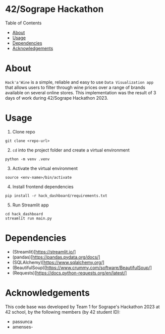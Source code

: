 # 42/Sogrape Hackathon

Table of Contents
- [About](#about)
- [Usage](#usage)
- [Dependencies](#dependencies)
- [Acknowledgements](#acknowledgements)

# About

`Hack'a'Wine` is a simple, reliable and easy to use `Data Visualization app` that allows users to filter through wine prices over a range of brands available on several online stores. This implementation was the result of 3 days of work during 42/Sogrape Hackathon 2023.

# Usage

1. Clone repo
```shell
git clone <repo-url>
```

2. `cd` into the project folder and create a virtual environment
```shell
python -m venv .venv
```

3. Activate the virtual environment
```shell
source <env-name>/bin/activate
```

4. Install frontend dependencies
```shell
pip install -r hack_dashboard/requirements.txt
```

5. Run Streamlit app
```shell
cd hack_dashboard
streamlit run main.py
```

# Dependencies

- (Streamlit)[https://streamlit.io/]
- (pandas)[https://pandas.pydata.org/docs/]
- (SQLAlchemy)[https://www.sqlalchemy.org/]
- (BeautifulSoup)[https://www.crummy.com/software/BeautifulSoup/]
- (Requests)[https://docs.python-requests.org/en/latest/]

# Acknowledgements 

This code base was developed by Team 1 for Sogrape's Hackathon 2023 at 42 school, by the following members (by 42 student ID):
- passunca
- amenses-
